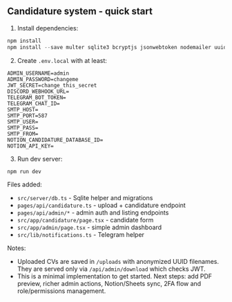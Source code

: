 ## Candidature system - quick start

1. Install dependencies:

```powershell
npm install
npm install --save multer sqlite3 bcryptjs jsonwebtoken nodemailer uuid
```

2. Create `.env.local` with at least:

```
ADMIN_USERNAME=admin
ADMIN_PASSWORD=changeme
JWT_SECRET=change_this_secret
DISCORD_WEBHOOK_URL=
TELEGRAM_BOT_TOKEN=
TELEGRAM_CHAT_ID=
SMTP_HOST=
SMTP_PORT=587
SMTP_USER=
SMTP_PASS=
SMTP_FROM=
NOTION_CANDIDATURE_DATABASE_ID=
NOTION_API_KEY=
```

3. Run dev server:

```powershell
npm run dev
```

Files added:

-   `src/server/db.ts` - Sqlite helper and migrations
-   `pages/api/candidature.ts` - upload + candidature endpoint
-   `pages/api/admin/*` - admin auth and listing endpoints
-   `src/app/candidature/page.tsx` - candidate form
-   `src/app/admin/page.tsx` - simple admin dashboard
-   `src/lib/notifications.ts` - Telegram helper

Notes:

-   Uploaded CVs are saved in `/uploads` with anonymized UUID filenames. They are served only via `/api/admin/download` which checks JWT.
-   This is a minimal implementation to get started. Next steps: add PDF preview, richer admin actions, Notion/Sheets sync, 2FA flow and role/permissions management.
